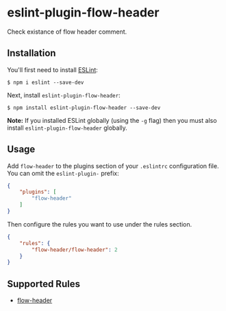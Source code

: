 # eslint-plugin-flow-header

Check existance of flow header comment.

## Installation

You'll first need to install [ESLint](http://eslint.org):

```
$ npm i eslint --save-dev
```

Next, install `eslint-plugin-flow-header`:

```
$ npm install eslint-plugin-flow-header --save-dev
```

**Note:** If you installed ESLint globally (using the `-g` flag) then you must also install `eslint-plugin-flow-header` globally.

## Usage

Add `flow-header` to the plugins section of your `.eslintrc` configuration file. You can omit the `eslint-plugin-` prefix:

```json
{
    "plugins": [
        "flow-header"
    ]
}
```


Then configure the rules you want to use under the rules section.

```json
{
    "rules": {
        "flow-header/flow-header": 2
    }
}
```

## Supported Rules

* [flow-header](docs/rules/flow-header.md)
